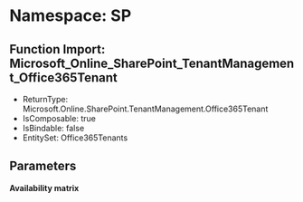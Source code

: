 # Namespace: SP

## Function Import: Microsoft_Online_SharePoint_TenantManagement_Office365Tenant

- ReturnType: Microsoft.Online.SharePoint.TenantManagement.Office365Tenant
- IsComposable: true
- IsBindable: false
- EntitySet: Office365Tenants

## Parameters

**Availability matrix**

